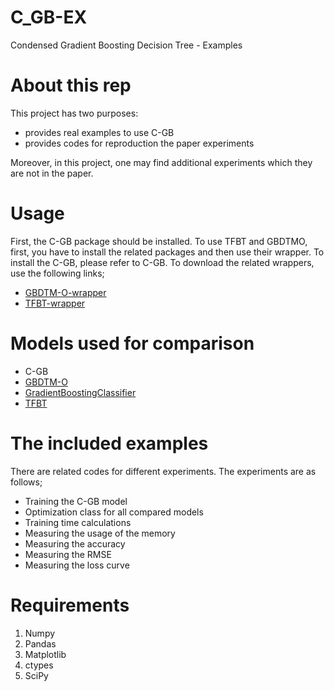 # C_GB-EX
Condensed Gradient Boosting Decision Tree - Examples

# About this rep
This project has two purposes:
<ul>
<li> provides real examples to use C-GB </li>
<li> provides codes for reproduction the paper experiments </li>
</ul>

Moreover, in this project, one may find additional experiments which they are not in the paper.

# Usage
First, the C-GB package should be installed. 
To use TFBT and GBDTMO, first, you have to install the related packages and then use their wrapper.
To install the C-GB, please refer to C-GB.
To download the related wrappers, use the following links;


* [GBDTM-O-wrapper](https://github.com/samanemami/GBDTMO/blob/master/gbdtmo/wrapper.py)
* [TFBT-wrapper](https://github.com/samanemami/TFBoostedTree)


# Models used for comparison


* C-GB 
* [GBDTM-O](https://github.com/zzd1992/GBDTMO)
* [GradientBoostingClassifier](https://scikit-learn.org/stable/modules/generated/sklearn.ensemble.GradientBoostingClassifier.html)
* [TFBT](https://www.tensorflow.org/api_docs/python/tf/estimator/BoostedTreesClassifier)

# The included examples
There are related codes for different experiments. The experiments are as follows;
<ul>
  <li> Training the C-GB model </li>
  <li> Optimization class for all compared models </li>
  <li> Training time calculations </li>
  <li> Measuring the usage of the memory </li>
  <li> Measuring the accuracy </li>
  <li> Measuring the RMSE </li>
  <li> Measuring the loss curve </li>
</ul>


# Requirements
<ol>
  <li> Numpy </li>
  <li> Pandas </li>
  <li> Matplotlib </li>
  <li> ctypes </li>
  <li> SciPy </li>
</ol>
